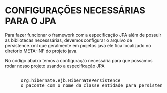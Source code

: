 # CONFIGURAÇÕES NECESSÁRIAS PARA O JPA

<p>
  Para fazer funcionar o framework com a especificação JPA além de possuir as bibliotecas necesssárias, devemos configurar o arquivo de persistence.xml que geralmente em projetos java ele fica localizado no diretorio META-INF do projeto java.
</p>

<p>No código abaixo temos a configuração necessária para que possamos rodar nosso projeto usando a especificação JPA</p>

<pre>
  <persistence-unit name="nome-do-banco ou o nome de sua preferencia">
      <provider>org.hibernate.ejb.HibernatePersistence</provider>
      <class>o paconte com o nome da classe entidade para persistencia</class>
      <properties>
         <property name="javax.persistence.jdbc.driver" value="DRIVER do db que será ultilizado"/>
         <property name="javax.persistence.jdbc.url" value="URL do db que será ultilizado"/>
         <property name="javax.persistence.jdbc.user" value="USUÁRIO do db que será ultilizado"/>
         <property name="javax.persistence.jdbc.password" value="SENHA do db que será ultilizado"/>

         <property name="hibernate.dialect" value="DIALETO do db que será ultilizado"/>
         <property name="hibernate.hbm2ddl.auto" value="MANEIRA DE MANIPULAÇÃO DO DB"/>
         <property name="hibernate.show_sql" value="true"/>
         <property name="hibernate.format_sql" value="true"/>
      </properties>
    </persistence-unit>
</pre>
